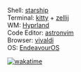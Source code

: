Shell: [starship](https://starship.rs) \
Terminal: [kitty](https://sw.kovidgoyal.net/kitty/) + [zellij](https://zellij.dev) \
WM: [Hyprland](https://hyprland.org) \
Code Editor: [astronvim](https://astronvim.com) \
Browser: [vivaldi](https://vivaldi.com) \
OS: [EndeavourOS](https://endeavouros.com)

[![wakatime](https://wakatime.com/badge/user/1770871d-539e-4acc-85db-976dae244f9c.svg)](https://wakatime.com/@1770871d-539e-4acc-85db-976dae244f9c)
